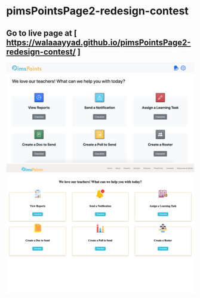 # pimsPointsPage2-redesign-contest
## Go to live page at [ https://walaaayyad.github.io/pimsPointsPage2-redesign-contest/ ]

<img src="./imgs/page2.png" alt="old page">
<img src="./imgs/new.png" alt="new page">